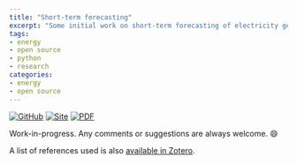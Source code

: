 ```yaml
---
title: "Short-term forecasting"
excerpt: "Some initial work on short-term forecasting of electricity generation, demand and market prices."
tags:
- energy
- open source
- python
- research
categories:
- energy
- open source
---
```


[![GitHub](https://img.shields.io/badge/-ensystra/short--term--forecasting-42B029?style=for-the-badge&logo=github&labelColor=black)](https://github.com/ENSYSTRA/short-term-forecasting)
[![Site](https://img.shields.io/badge/-view%20documentation-blue?style=for-the-badge&logo=html5&labelColor=white)](https://github.com/ENSYSTRA/short-term-forecasting/raw/master/docs/docs.pdf)
[![PDF](https://img.shields.io/badge/-download%20documentation%20(pdf)-607D8B?style=for-the-badge&logo=adobe-acrobat-reader&labelColor=EE3F24&logoColor=white)](https://github.com/ENSYSTRA/short-term-forecasting/raw/master/docs/docs.pdf)

Work-in-progress. Any comments or suggestions are always welcome. 😄

A list of references used is also [available in Zotero](https://www.zotero.org/groups/2327899/nmstreethrans_library/items/collectionKey/PENSMSMB).
